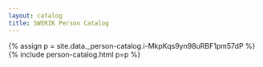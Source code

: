 ```yaml
---
layout: catalog
title: SWERIK Person Catalog
---
```

{% assign p = site.data._person-catalog.i-MkpKqs9yn98uRBF1pm57dP %}
{% include person-catalog.html p=p %}

